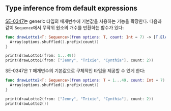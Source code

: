 ## Type inference from default expressions

[SE-0347](https://github.com/apple/swift-evolution/blob/main/proposals/0347-type-inference-from-default-exprs.md)는 generic 타입의 매개변수에 기본값을 사용하는 기능을 확장한다. 다음과 같이 `Sequence`에서 무작위 원소의 개수를 반환하는 함수가 있다:

```swift
func drawLotto1<T: Sequence>(from options: T, count: Int = 7) -> [T.Element] {
  Array(options.shuffled().prefix(count))
}

print(drawLotto1(from: 1...49))
print(drawLotto1(from: ["Jenny", "Trixie", "Cynthia"], count: 2))
```

SE-0347은 `T` 매개변수의 기본값으로 구체적인 타입을 제공할 수 있게 한다:

```swift
func drawLotto2<T: Sequence>(from options: T = 1...49, count: Int = 7) -> [T.Element] {
  Array(options.shuffled().prefix(count))
}

print(drawLotto2(from: ["Jenny", "Trixie", "Cynthia"], count: 2))
print(drawLotto2())
```
